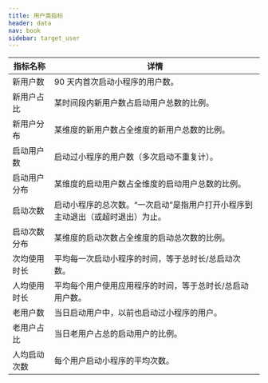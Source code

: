 ```yaml
---
title: 用户类指标
header: data
nav: book
sidebar: target_user
---
```



|指标名称|详情|
|--|--|
|	新用户数|	90 天内首次启动小程序的用户数。|
|新用户占比	|某时间段内新用户数占启动用户总数的比例。|
|	新用户分布|	某维度的新用户数占全维度的新用户总数的比例。|
|	启动用户数|	启动过小程序的用户数（多次启动不重复计）。|
|	启动用户分布|	某维度的启动用户数占全维度的启动用户总数的比例。|
|	启动次数|	启动小程序的总次数。“一次启动”是指用户打开小程序到主动退出（或超时退出）为止。|
|	启动次数分布|	某维度的启动次数占全维度的启动总次数的比例。|
|	次均使用时长|	平均每一次启动小程序的时间，等于总时长/总启动次数。|
|	人均使用时长|	平均每个用户使用应用程序的时间，等于总时长/总启动用户数。|
|	老用户数|	当日启动用户中，以前也启动过小程序的用户。|
|老用户占比	|当日老用户占总的启动用户的比例。|
|人均启动 次数|	每个用户启动小程序的平均次数。|